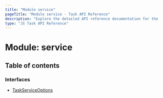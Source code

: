 ```yaml
---
title: "Module service"
pageTitle: "Module service - Task API Reference"
description: "Explore the detailed API reference documentation for the Module service within the Task API SDK for the Golem Network."
type: "JS Task API Reference"
---
```

# Module: service

## Table of contents

### Interfaces

- [TaskServiceOptions](../interfaces/service.TaskServiceOptions)

